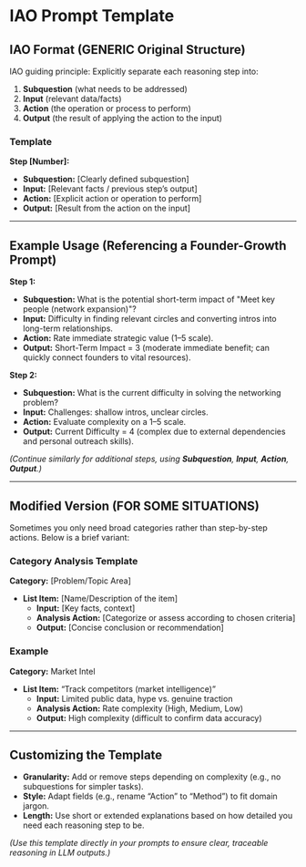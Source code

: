 # IAO Prompt Template

## IAO Format (GENERIC Original Structure)
IAO guiding principle: Explicitly separate each reasoning step into:
1. **Subquestion** (what needs to be addressed)
2. **Input** (relevant data/facts)
3. **Action** (the operation or process to perform)
4. **Output** (the result of applying the action to the input)

### **Template**
**Step [Number]:**  
- **Subquestion:** [Clearly defined subquestion]  
- **Input:** [Relevant facts / previous step’s output]  
- **Action:** [Explicit action or operation to perform]  
- **Output:** [Result from the action on the input]

---

## Example Usage (Referencing a Founder-Growth Prompt)

**Step 1:**  
- **Subquestion:** What is the potential short-term impact of "Meet key people (network expansion)"?  
- **Input:** Difficulty in finding relevant circles and converting intros into long-term relationships.  
- **Action:** Rate immediate strategic value (1–5 scale).  
- **Output:** Short-Term Impact = 3 (moderate immediate benefit; can quickly connect founders to vital resources).

**Step 2:**  
- **Subquestion:** What is the current difficulty in solving the networking problem?  
- **Input:** Challenges: shallow intros, unclear circles.  
- **Action:** Evaluate complexity on a 1–5 scale.  
- **Output:** Current Difficulty = 4 (complex due to external dependencies and personal outreach skills).

*(Continue similarly for additional steps, using **Subquestion**, **Input**, **Action**, **Output**.)*

---

## Modified Version (FOR SOME SITUATIONS)
Sometimes you only need broad categories rather than step-by-step actions. Below is a brief variant:

### **Category Analysis Template**
**Category:** [Problem/Topic Area]  
- **List Item:** [Name/Description of the item]  
  - **Input:** [Key facts, context]  
  - **Analysis Action:** [Categorize or assess according to chosen criteria]  
  - **Output:** [Concise conclusion or recommendation]

### **Example**
**Category:** Market Intel  
- **List Item:** “Track competitors (market intelligence)”  
  - **Input:** Limited public data, hype vs. genuine traction  
  - **Analysis Action:** Rate complexity (High, Medium, Low)  
  - **Output:** High complexity (difficult to confirm data accuracy)

---

## Customizing the Template
- **Granularity:** Add or remove steps depending on complexity (e.g., no subquestions for simpler tasks).  
- **Style:** Adapt fields (e.g., rename “Action” to “Method”) to fit domain jargon.  
- **Length:** Use short or extended explanations based on how detailed you need each reasoning step to be.  

*(Use this template directly in your prompts to ensure clear, traceable reasoning in LLM outputs.)*
